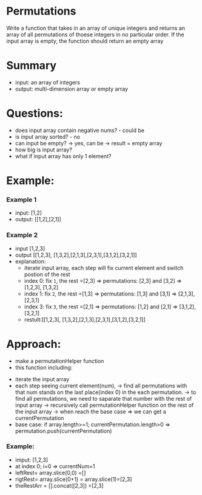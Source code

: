 # Permutations
Write a function that takes in an array of unique integers and returns an array of all permutations of thoese integers in no particular order.
If the input array is empty, the function should return an empty array
# Summary
- input: an array of integers
- output: multi-dimension array or empty array
# Questions:
- does input array contain negative nums? - could be
- is input array sorted? - no
- can input be empty? -> yes, can be -> result = empty array
- how big is input array?
- what if input array has only 1 element?
# Example:
### Example 1
 - input: [1,2]
 - output: [[1,2],[2,1]]
### Example 2
- input [1,2,3]
- output [[1,2,3], [1,3,2],[2,1,3],[2,3,1],[3,1,2],[3,2,1]]
- explanation:
  + iterate input array, each step will fix current element and switch postion of the rest
  + index 0: fix `1`, the rest =[2,3] => permutations: [2,3] and [3,2] => [1,2,3], [1,3,2]
  + index 1: fix `2`, the rest =[1,3] => permutations: [1,3] and [3,1] => [2,1,3], [2,3,1]
  + index 3: fix `3`, the rest =[2,1] => permutations: [1,2] and [2,1] => [3,1,2], [3,2,1]
  + restult:[[1,2,3], [1,3,2],[2,1,3],[2,3,1],[3,1,2],[3,2,1]]
# Approach:
- make a permutationHelper function
- this function including:
 + iterate the input array
 + each step seeing current element(num),
 -> find all permutations with that num stands on the last place(index 0) in the each permutation.
 -> to find all permutations, we need to saparate that number with the rest of input array
 -> recursively call permutationHelper function on  the rest of the input array
 -> when reach the base case => we can get a currentPermutation
 + base case: if array.length>=1; currentPermutation.length>0
 => permutation.push(currentPermutation)

 ### Example:
  - imput:  [1,2,3]
  - at index 0; i=0 => currentNum=1
  - leftRest= array.slice(0,0) =[]
  - rigtRest= array.slice(0+1) = array.slice(1)=[2,3]
  - theRestArr = [].concat([2,3]) =[2,3]
